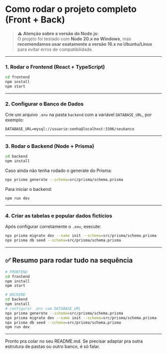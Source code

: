 
# Como rodar o projeto completo (Front + Back)

> ⚠️ **Atenção sobre a versão do Node.js:**  
> O projeto foi testado com **Node 20.x no Windows**, mas **recomendamos usar exatamente a versão 16.x no Ubuntu/Linux** para evitar erros de compatibilidade.
---

### 1. Rodar o Frontend (React + TypeScript)

```bash
cd frontend
npm install
npm start
```

---

### 2. Configurar o Banco de Dados

Crie um arquivo `.env` na pasta `backend` com a variável `DATABASE_URL`, por exemplo:

```
DATABASE_URL=mysql://usuario:senha@localhost:3306/seubanco
```

---

### 3. Rodar o Backend (Node + Prisma)

```bash
cd backend
npm install
```

Caso ainda não tenha rodado o generate do Prisma:

```bash
npx prisma generate --schema=src/prisma/schema.prisma
```

Para iniciar o backend:

```bash
npm run dev
```

---

### 4. Criar as tabelas e popular dados fictícios

Após configurar corretamente o `.env`, execute:

```bash
npx prisma migrate dev --name init --schema=src/prisma/schema.prisma
npx prisma db seed --schema=src/prisma/schema.prisma
```

---

## ✅ Resumo para rodar tudo na sequência

```bash
# FRONTEND
cd frontend
npm install
npm start

# BACKEND
cd backend
npm install
# configurar .env com DATABASE_URL
npx prisma generate --schema=src/prisma/schema.prisma
npx prisma migrate dev --name init --schema=src/prisma/schema.prisma
npx prisma db seed --schema=src/prisma/schema.prisma
npm run dev
```

---

Pronto pra colar no seu README.md.
Se precisar adaptar pra outra estrutura de pastas ou outro banco, é só falar.
